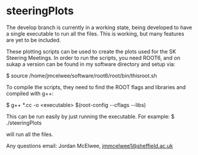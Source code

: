 # steeringPlots

The develop branch is currently in a working state, being developed to have a single 
executable to run all the files. This is working, but many features are yet to be included. 

These plotting scripts can be used to create the plots used for the SK Steering Meetings. 
In order to run the scripts, you need ROOT6, and on sukap a version can be found in my 
software directory and setup via:

$ source /home/jmcelwee/software/root6/root/bin/thisroot.sh

To compile the scripts, they need to find the ROOT flags and libraries and compiled with 
g++: 

$ g++ \*.cc -o \<executable\> $(root-config --cflags --libs)
  
This can be run easily by just running the executable. For example: 
$ ./steeringPlots

will run all the files. 

Any questions email:
Jordan McElwee,
jmmcelwee1@sheffield.ac.uk
